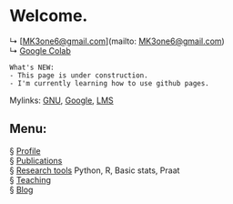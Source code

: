 # Welcome.


↳ [MK3one6@gmail.com](mailto: MK3one6@gmail.com)  
↳ [Google Colab]("https://colab.research.google.com/")
```
What's NEW:  
- This page is under construction. 
- I'm currently learning how to use github pages.
```

Mylinks: [GNU]("https://www.gnu.ac.kr"), [Google]("https://www.gogle.com"), [LMS]("https://rec.ac.kr/gnu")

## Menu:

§ [Profile](/contents/profile.md)  
§ [Publications](/publications.md)  
§ [Research tools](/contents/tools.md) Python, R, Basic stats, Praat  
§ [Teaching](/contents/teaching.md)  
§ [Blog](/blog/blogmain.md)

